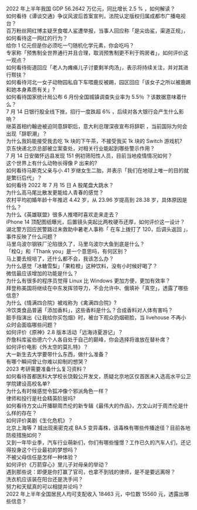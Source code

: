 2022 年上半年我国 GDP 56.2642 万亿元，同比增长 2.5 % ，如何解读？  
如何看待《谭谈交通》争议风波后首案宣判，法院认定版权归属成都市广播电视台？  
百万粉丝网红博主疑烹食噬人鲨遭举报，当事人回应称「是尖齿鲨，渠道正规」，如何看待这一网红的行为？  
给你 1 亿元但是你必须吃一勺随机化学元素，你会吃吗？  
专家称「预售制全世界通行并且合理，取消预售制更不利于购房者」，如何评价这一观点？  
如何看待街道回应「老人为瘫痪儿子讨要剩羊肉汤」，表示将持续关注，并对其进行帮扶？  
如何看待河北一女子动物园私自下车喂鹿反被踢，园区回应「该女子之所以被鹿踢和她本身素质有关」?  
如何看待国家统计局公布 6 月份全国城镇调查失业率为 5.5％ ？该数据意味着什么？  
7 月 14 日银行股全线下挫，招行一度跌超 6% ，后续对各大银行会产生什么影响？  
继英首相约翰逊被迫同意辞职后，意大利总理深夜宣布将辞职 ，当前国际为何会出现「辞职潮」？  
为什么我妈能接受我去吃 1k 块的下午茶，不接受我买 1k 块的 Switch 游戏机?  
京东快递北京总部被立案查处，对相关行业能起到哪些警示作用？  
7 月 14 日安徽怀远县发现 151 例初筛阳性人员，目前当地疫情情况如何？  
这个世界上有什么动物长得像 P 出来的?  
如何看待马斯克父亲与小 41 岁继女生二胎，并表示「我们在地球上唯一的目的就是繁衍后代」？  
如何看待 2022 年 7 月 15 日 A 股尾盘大跳水？  
为什么高马尾比散发更能给人青春的感觉？  
农村平均初婚年龄十年推迟 4.42 岁，从 23.96 岁提高到 28.38 岁，具体原因是什么？  
为什么《英雄联盟》很多人推塔时喜欢走来走去？  
iPhone 14 顶配图纸曝光，后置镜头突起比两枚硬币还厚，如何评价这一设计？  
湖北警方回应民警路过未救助中暑老人事称「 在车上拨打了 120，后调头返回 」，事件反映了什么问题？  
马里乌波尔钢铁厂沦陷很久了，马里乌波尔大鱼到底是什么？  
「栓Q」和「Thank you」是一个意思吗，有何区别？  
马上要去规培了，还什么都不会，我该怎么办？  
为什么感觉「冰糖雪梨」「果粒橙」这种饮料，没有小时候好喝了？  
微信最应该增加的功能是什么？  
为什么有很多的程序员觉得 Linux 比 Windows 更加方便，更加有效率？  
拜登称美国将继续在中东发挥领导力，不会允许中、俄填补「真空」，透露了哪些信息?  
为什么《情满四合院》被戏称为《禽满四合院》?  
冷饮类食品普遍「添加香料」，这些香料是什么？合成香料对人体有害吗？  
脏手指演出《让我给你买包烟》时，被台下观众扔烟砸脸，当 livehouse 不再小众时会面临哪些问题？  
如何评价《原神》2.8 版本活动「远海诗夏游记」？  
乔詹科库鲨伯德六个人各自处于自己的巅峰，你会选择将谁放在替补席？  
如何评价电影《外太空的莫扎特》？  
大一新生去大学要带什么东西，做什么准备？  
有哪个瞬间曾让你难以抑制的想哭？  
2023 考研需要准备什么复习资料？  
如何看待首都医科大学校长饶毅公开发文，质疑北京地区仅首医未入选高水平公卫学院建设高校名单?  
为什么有时候感觉令狐冲像个邪派角色一样？  
律师和投行是社会精英阶层吗?  
如何看待方文山开播聊周杰伦的新专辑《最伟大的作品》，方文山对于周杰伦是什么样的存在？  
如何评价美剧《生化危机》？  
北京上海等 7 城出现奥密克戎 BA.5 变异毒株，该毒株有哪些传播途径？目前各地防疫措施如何？  
又到一年毕业季，汽车行业萌新们，你们有哪些憧憬？工作已久的汽车人们，还记得投身这个行业最初的梦想吗？  
不被父母信任是怎样一种体验？  
如何评价《万箭穿心》里儿子对母亲的举动？  
遇到那些说：即便是你打赢了官司，也拿不到钱的律师，是不是要远离呀？  
洗衣机应该装在阳台还是洗手间？  
努力和天赋真的可以相提并论吗？  
2022 年上半年全国居民人均可支配收入 18463 元，中位数 15560 元，透露出哪些信息？  
